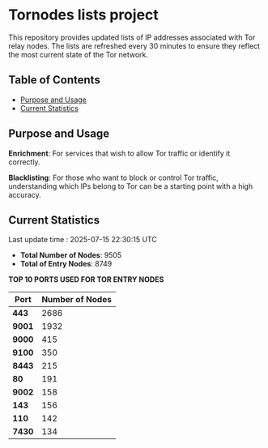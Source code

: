 # Tornodes lists project

This repository provides updated lists of IP addresses associated with Tor relay nodes. The lists are refreshed every 30 minutes to ensure they reflect the most current state of the Tor network.

## Table of Contents

- [Purpose and Usage](#purpose-and-usage)
- [Current Statistics](#current-statistics)


## Purpose and Usage

**Enrichment**: For services that wish to allow Tor traffic or identify it correctly.

**Blacklisting**: For those who want to block or control Tor traffic, understanding which IPs belong to Tor can be a starting point with a high accuracy.

## Current Statistics

Last update time : 2025-07-15 22:30:15 UTC

- **Total Number of Nodes**: 9505
- **Total of Entry Nodes**: 8749

**TOP 10 PORTS USED FOR TOR ENTRY NODES**

| **Port** | **Number of Nodes** |
|------|-----------------|
| **443**   | 2686  |
| **9001**   | 1932  |
| **9000**   | 415  |
| **9100**   | 350  |
| **8443**   | 215  |
| **80**   | 191  |
| **9002**   | 158  |
| **143**   | 156  |
| **110**   | 142  |
| **7430**   | 134  |

